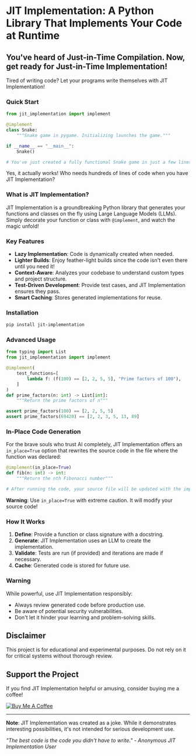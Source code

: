 # JIT Implementation: A Python Library That Implements Your Code at Runtime

## You've heard of Just-in-Time Compilation. Now, get ready for Just-in-Time Implementation!

Tired of writing code? Let your programs write themselves with JIT Implementation!

### Quick Start

```python
from jit_implementation import implement

@implement
class Snake:
    """Snake game in pygame. Initializing launches the game."""

if __name__ == "__main__":
    Snake()

# You've just created a fully functional Snake game in just a few lines of code!
```

Yes, it actually works! Who needs hundreds of lines of code when you have JIT Implementation?

### What is JIT Implementation?

JIT Implementation is a groundbreaking Python library that generates your functions and classes on the fly using Large Language Models (LLMs). Simply decorate your function or class with `@implement`, and watch the magic unfold!

### Key Features

-   **Lazy Implementation**: Code is dynamically created when needed.
-   **Lighter Builds**: Enjoy feather-light builds since the code isn't even there until you need it!
-   **Context-Aware**: Analyzes your codebase to understand custom types and project structure.
-   **Test-Driven Development**: Provide test cases, and JIT Implementation ensures they pass.
-   **Smart Caching**: Stores generated implementations for reuse.

### Installation

```bash
pip install jit-implementation
```

### Advanced Usage

```python
from typing import List
from jit_implementation import implement

@implement(
    test_functions=[
        lambda f: (f(100) == [2, 2, 5, 5], "Prime factors of 100"),
    ]
)
def prime_factors(n: int) -> List[int]:
    """Return the prime factors of n"""

assert prime_factors(100) == [2, 2, 5, 5]
assert prime_factors(69420) == [2, 2, 3, 5, 13, 89]
```

### In-Place Code Generation

For the brave souls who trust AI completely, JIT Implementation offers an `in_place=True` option that rewrites the source code in the file where the function was declared:

```python
@implement(in_place=True)
def fib(n: int) -> int:
    """Return the nth Fibonacci number"""

# After running the code, your source file will be updated with the implementation!
```

**Warning**: Use `in_place=True` with extreme caution. It will modify your source code!

### How It Works

1. **Define**: Provide a function or class signature with a docstring.
2. **Generate**: JIT Implementation uses an LLM to create the implementation.
3. **Validate**: Tests are run (if provided) and iterations are made if necessary.
4. **Cache**: Generated code is stored for future use.

### Warning

While powerful, use JIT Implementation responsibly:

-   Always review generated code before production use.
-   Be aware of potential security vulnerabilities.
-   Don't let it hinder your learning and problem-solving skills.

## Disclaimer

This project is for educational and experimental purposes. Do not rely on it for critical systems without thorough review.

## Support the Project

If you find JIT Implementation helpful or amusing, consider buying me a coffee!

[![Buy Me A Coffee](https://img.shields.io/badge/Buy%20Me%20A%20Coffee-FFDD00?style=for-the-badge&logo=buy-me-a-coffee&logoColor=black)](https://buymeacoffee.com/jiriklimes)

---

**Note**: JIT Implementation was created as a joke. While it demonstrates interesting possibilities, it's not intended for serious development use.

_"The best code is the code you didn't have to write." - Anonymous JIT Implementation User_
